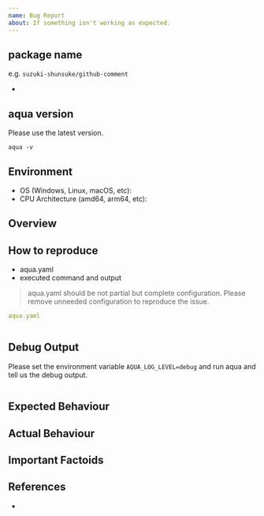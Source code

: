 ```yaml
---
name: Bug Report
about: If something isn't working as expected.
---
```


## package name

e.g. `suzuki-shunsuke/github-comment`

-

## aqua version

Please use the latest version.

```console
aqua -v

```

## Environment

- OS (Windows, Linux, macOS, etc):
- CPU Architecture (amd64, arm64, etc):

## Overview

## How to reproduce

- aqua.yaml
- executed command and output

> aqua.yaml should be not partial but complete configuration.
> Please remove unneeded configuration to reproduce the issue.

```yaml
aqua.yaml
```

```console

```

## Debug Output

Please set the environment variable `AQUA_LOG_LEVEL=debug` and run aqua and tell us the debug output.

```console

```

## Expected Behaviour

## Actual Behaviour

## Important Factoids

## References

-
